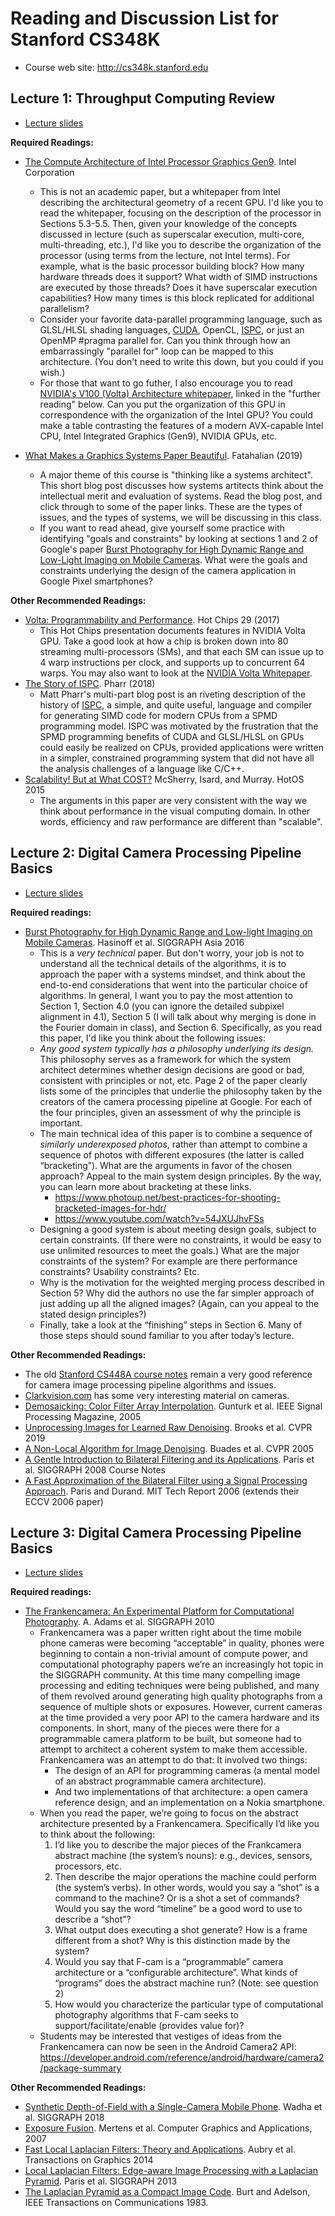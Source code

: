 # Reading and Discussion List for Stanford CS348K

* Course web site: <http://cs348k.stanford.edu>

## Lecture 1: Throughput Computing Review ##

* [Lecture slides](http://cs348k.stanford.edu/spring20/lecture/intro)

__Required Readings:__

* [The Compute Architecture of Intel Processor Graphics Gen9](https://software.intel.com/sites/default/files/managed/c5/9a/The-Compute-Architecture-of-Intel-Processor-Graphics-Gen9-v1d0.pdf). Intel Corporation
  * This is not an academic paper, but a whitepaper from Intel describing the architectural geometry of a recent GPU.  I'd like you to read the whitepaper, focusing on the description of the processor in Sections 5.3-5.5. Then, given your knowledge of the concepts discussed in lecture (such as superscalar execution, multi-core, multi-threading, etc.), I'd like you to describe the organization of the processor (using terms from the lecture, not Intel terms). For example, what is the basic processor building block? How many hardware threads does it support? What width of SIMD instructions are executed by those threads? Does it have superscalar execution capabilities? How many times is this block replicated for additional parallelism?
  * Consider your favorite data-parallel programming language, such as GLSL/HLSL shading languages, [CUDA](https://docs.nvidia.com/cuda/cuda-c-programming-guide/index.html), OpenCL, [ISPC](https://ispc.github.io/), or just an OpenMP #pragma parallel for. Can you think through how an embarrassingly "parallel for" loop can be mapped to this architecture. (You don't need to write this down, but you could if you wish.)
  * For those that want to go futher, I also encourage you to read [NVIDIA's V100 (Volta) Architecture whitepaper](https://images.nvidia.com/content/volta-architecture/pdf/volta-architecture-whitepaper.pdf), linked in the "further reading" below. Can you put the organization of this GPU in correspondence with the organization of the Intel GPU? You could make a table contrasting the features of a modern AVX-capable Intel CPU, Intel Integrated Graphics (Gen9), NVIDIA GPUs, etc.
  
* [What Makes a Graphics Systems Paper Beautiful](https://graphics.stanford.edu/~kayvonf/notes/systemspaper/). Fatahalian (2019)
  * A major theme of this course is "thinking like a systems architect". This short blog post discusses how systems artitects think about the intellectual merit and evaluation of systems.  Read the blog post, and click through to some of the paper links.  These are the types of issues, and the types of systems, we will be discussing in this class.
  * If you want to read ahead, give yourself some practice with identifying "goals and constraints" by looking at sections 1 and 2 of Google's paper [Burst Photography for High Dynamic Range and Low-Light Imaging on Mobile Cameras](https://research.google/pubs/pub45586/).  What were the goals and constraints underlying the design of the camera application in Google Pixel smartphones?  

__Other Recommended Readings:__

* [Volta: Programmability and Performance](https://www.hotchips.org/wp-content/uploads/hc_archives/hc29/HC29.21-Monday-Pub/HC29.21.10-GPU-Gaming-Pub/HC29.21.132-Volta-Choquette-NVIDIA-Final3.pdf). Hot Chips 29 (2017)
  * This Hot Chips presentation documents features in NVIDIA Volta GPU.  Take a good look at how a chip is broken down into 80 streaming multi-processors (SMs), and that each SM can issue up to 4 warp instructions per clock, and supports up to concurrent 64 warps.  You may also want to look at the [NVIDIA Volta Whitepaper](https://images.nvidia.com/content/volta-architecture/pdf/volta-architecture-whitepaper.pdf).
* [The Story of ISPC](https://pharr.org/matt/blog/2018/04/18/ispc-origins.html). Pharr (2018)
  * Matt Pharr's multi-part blog post is an riveting description of the history of [ISPC](https://ispc.github.io/), a simple, and quite useful, language and compiler for generating SIMD code for modern CPUs from a SPMD programming model.  ISPC was motivated by the frustration that the SPMD programming benefits of CUDA and GLSL/HLSL on GPUs could easily be realized on CPUs, provided applications were written in a simpler, constrained programming system that did not have all the analysis challenges of a language like C/C++.
* [Scalability! But at What COST?](http://www.frankmcsherry.org/assets/COST.pdf) McSherry, Isard, and Murray. HotOS 2015
  * The arguments in this paper are very consistent with the way we think about performance in the visual computing domain.  In other words, efficiency and raw performance are different than "scalable".
  
## Lecture 2: Digital Camera Processing Pipeline Basics ##

* [Lecture slides](http://cs348k.stanford.edu/spring20/lecture/camerabasics)

__Required readings:__

* [Burst Photography for High Dynamic Range and Low-light Imaging on Mobile Cameras](https://research.google/pubs/pub45586/). Hasinoff et al. SIGGRAPH Asia 2016
   * This is a *very technical* paper.  But don't worry, your job is not to understand all the technical details of the algorithms, it is to approach the paper with a systems mindset, and think about the end-to-end considerations that went into the particular choice of algorithms. In general, I want you to pay the most attention to Section 1, Section 4.0 (you can ignore the detailed subpixel alignment in 4.1), Section 5 (I will talk about why merging is done in the Fourier domain in class), and Section 6. Specifically, as you read this paper, I'd like you think about the following issues:
   * *Any good system typically has a philosophy underlying its design.*  This philosophy serves as a framework for which the system architect determines whether design decisions are good or bad, consistent with principles or not, etc. Page 2 of the paper clearly lists some of the principles that underlie the philosophy taken by the creators of the camera processing pipeline at Google. For each of the four principles, given an assessment of why the principle is important.
   * The main technical idea of this paper is to combine a sequence of *similarly underexposed photos*, rather than attempt to combine a sequence of photos with different exposures (the latter is called “bracketing”).  What are the arguments in favor of the chosen approach?  Appeal to the main system design principles. By the way, you can learn more about bracketing at these links.
     * <https://www.photoup.net/best-practices-for-shooting-bracketed-images-for-hdr/>
     * <https://www.youtube.com/watch?v=54JXUJhvFSs>
   * Designing a good system is about meeting design goals, subject to certain constraints. (If there were no constraints, it would be easy to use unlimited resources to meet the goals.) What are the major constraints of the system? For example are there performance constraints? Usability constraints? Etc.
   * Why is the motivation for the weighted merging process described in Section 5?  Why did the authors no use the far simpler approach of just adding up all the aligned images? (Again, can you appeal to the stated design principles?)
   * Finally, take a look at the “finishing” steps in Section 6.  Many of those steps should sound familiar to you after today’s lecture.

__Other Recommended Readings:__
* The old [Stanford CS448A course notes](http://graphics.stanford.edu/courses/cs448a-10/) remain a very good reference for camera image processing pipeline algorithms and issues.
* [Clarkvision.com](http://www.clarkvision.com/articles/index.html) has some very interesting material on cameras.
* [Demosaicking: Color Filter Array Interpolation](http://ieeexplore.ieee.org/document/1407714/). Gunturk et al. IEEE Signal Processing Magazine, 2005
* [Unprocessing Images for Learned Raw Denoising](https://www.timothybrooks.com/tech/unprocessing/). Brooks et al. CVPR 2019
* [A Non-Local Algorithm for Image Denoising](http://dl.acm.org/citation.cfm?id=1069066). Buades et al. CVPR 2005
* [A Gentle Introduction to Bilateral Filtering and its Applications](http://people.csail.mit.edu/sparis/bf_course/). Paris et al. SIGGRAPH 2008 Course Notes
* [A Fast Approximation of the Bilateral Filter using a Signal Processing Approach](http://people.csail.mit.edu/sparis/publi/2006/tr/Paris_06_Fast_Bilateral_Filter_MIT_TR.pdf). Paris and Durand. MIT Tech Report 2006 (extends their ECCV 2006 paper)

  
## Lecture 3: Digital Camera Processing Pipeline Basics ##

* [Lecture slides](http://cs348k.stanford.edu/spring20/lecture/camerapipeline2)

__Required readings:__

* [The Frankencamera: An Experimental Platform for Computational Photography](http://graphics.stanford.edu/papers/fcam/). A. Adams et al. SIGGRAPH 2010
   * Frankencamera was a paper written right about the time mobile phone cameras were becoming “acceptable” in quality, phones were beginning to contain a non-trivial amount of compute power, and computational photography papers we’re an increasingly hot topic in the SIGGRAPH community.  At this time many compelling image processing and editing techniques were being published, and many of them revolved around generating high quality photographs from a sequence of multiple shots or exposures.  However, current cameras at the time provided a very poor API to the camera hardware and its components.  In short, many of the pieces were there for a programmable camera platform to be built, but someone had to attempt to architect a coherent system to make them accessible.  Frankencamera was an attempt to do that: It involved two things:
      * The design of an API for programming cameras (a mental model of an abstract programmable camera architecture).
      * And two implementations of that architecture: a open camera reference design, and an implementation on a Nokia smartphone.
   * When you read the paper, we’re going to focus on the abstract architecture presented by a Frankencamera. Specifically I’d like you to think about the following:
      1. I’d like you to describe the major pieces of the Frankcamera abstract machine (the system’s nouns):  e.g., devices, sensors, processors, etc.
      2. Then describe the major operations the machine could perform (the system’s verbs).  In other words, would you say a “shot” is a command to the machine?  Or is a shot a set of commands?  Would you say the word “timeline” be a good word to use to describe a “shot”?
      3. What output does executing a shot generate?  How is a frame different from a shot?  Why is this distinction made by the system?
      4. Would you say that F-cam is a “programmable” camera architecture or a “configurable architecture”.  What kinds of “programs” does the abstract machine run? (Note: see question 2)
      5. How would you characterize the particular type of computational photography algorithms that F-cam seeks to support/facilitate/enable (provides value for)?
   * Students may be interested that vestiges of ideas from the Frankencamera can now be seen in the Android Camera2 API:
https://developer.android.com/reference/android/hardware/camera2/package-summary

__Other Recommended Readings:__
* [Synthetic Depth-of-Field with a Single-Camera Mobile Phone](http://graphics.stanford.edu/papers/portrait/wadhwa-portrait-sig18.pdf). Wadha et al. SIGGRAPH 2018
* [Exposure Fusion](http://ieeexplore.ieee.org/document/4392748/). Mertens et al. Computer Graphics and Applications, 2007
* [Fast Local Laplacian Filters: Theory and Applications](http://people.csail.mit.edu/sparis/publi/2014/tog/Aubry_14-Fast_Local_Laplacian_Filters.pdf). Aubry et al. Transactions on Graphics 2014
* [Local Laplacian Filters: Edge-aware Image Processing with a Laplacian Pyramid](https://people.csail.mit.edu/sparis/publi/2011/siggraph/). Paris et al. SIGGRAPH 2013
* [The Laplacian Pyramid as a Compact Image Code](http://ieeexplore.ieee.org/document/1095851/). Burt and Adelson, IEEE Transactions on Communications 1983.

  

